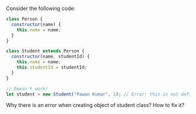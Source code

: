 Consider the following code:

```js
class Person {
  constructor(name) {
    this.name = name;
  }
}

class Student extends Person {
  constructor(name, studentId) {
    this.name = name;
    this.studentId = studentId;
  }
}

// Doesn't work!
let student = new Student("Pawan Kumar", 1); // Error: this is not defined.
```

Why there is an error when creating object of student class? How to fix it?
